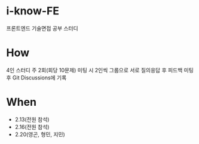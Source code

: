 # i-know-FE
프론트엔드 기술면접 공부 스터디

# How
4인 스터디
주 2회(회당 10문제)
미팅 시 2인씩 그룹으로 서로 질의응답 후 피드백
미팅 후 Git Discussions에 기록

# When
- 2.13(전원 참석)
- 2.16(전원 참석)
- 2.20(영곤, 형민, 지민)
